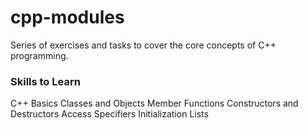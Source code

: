 # cpp-modules
Series of exercises and tasks to cover the core concepts of C++ programming.

### Skills to Learn
C++ Basics
Classes and Objects
Member Functions
Constructors and Destructors
Access Specifiers
Initialization Lists
